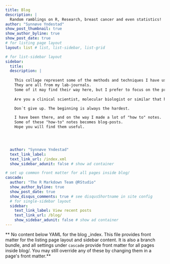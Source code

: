 ```yaml
---
title: Blog
description: |
  Random ramblings on R, Research, breast cancer and even statistics!
author: "Synnøve Yndestad"
show_post_thumbnail: true
show_author_byline: true
show_post_date: true
# for listing page layout
layout: list # list, list-sidebar, list-grid

# for list-sidebar layout
sidebar: 
  title: 
  description: |
    
    This collage represent some of the methods and techniques I have used in the past.
    They are all from my lab-journals.  
    Some of it may find their way here, but I prefer to focus on the present, or the future.  
    
    Are you a clinical scientist, molecular biologist or similar that have all this data you want to analyze in R but don´t know how? 

    Don´t give up. The beginning is always the hardest.

    I have been there, and on the way I made a lot of "how to" notes.  
    Some of these "how-to" notes becomes blog-posts.   
    Hope you will find them useful. 



     
  author: "Synnøve Yndestad"
  text_link_label: 
  text_link_url: /index.xml
  show_sidebar_adunit: false # show ad container

# set up common front matter for all pages inside blog/
cascade:
  author: "The R Markdown Team @RStudio"
  show_author_byline: true
  show_post_date: true
  show_disqus_comments: true # see disqusShortname in site config
  # for single-sidebar layout
  sidebar:
    text_link_label: View recent posts
    text_link_url: /blog/
    show_sidebar_adunit: false # show ad container
---
```


** No content below YAML for the blog _index. This file provides front matter for the listing page layout and sidebar content. It is also a branch bundle, and all settings under `cascade` provide front matter for all pages inside blog/. You may still override any of these by changing them in a page's front matter.**
